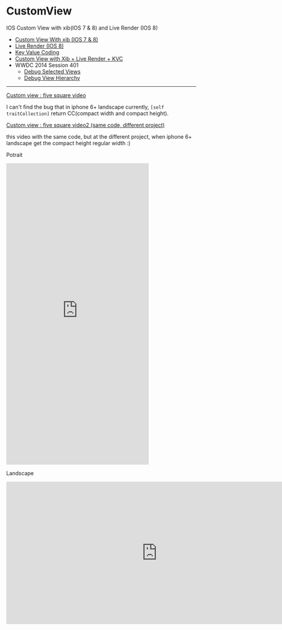 CustomView
==========

IOS Custom View with xib(IOS 7 &amp; 8) and Live Render (IOS 8)

 * [Custom View With xib (IOS 7 &amp; 8)](CustomView.md)
 * [Live Render (IOS 8)](LiveRender.md)
 * [Key Value Coding](KVC.md)
 * [Custom View with Xib + Live Render + KVC](CustomView_LiveRender_KVC.md)
 * WWDC 2014 Session 401
    * [Debug Selected Views](WWDC_2014_Session_401.md/#debugSelectedViews)
    * [Debug View Hierarchy](WWDC_2014_Session_401.md/#debugViewHierarchy)

---


[Custom view : five square video](https://www.youtube.com/watch?v=eGLmXXHi3as)

I can't find the bug that in iphone 6+ landscape currently, `[self traitCollection]` return  CC(compact width and compact height).

[Custom view : five square video2 (same code, different project)](http://youtu.be/4pfZzuq-TOU)

this video with the same code, but at the different project, when iphone 6+ landscape get the compact height regular width :)

Potrait
<iframe src="https://appetize.io/embed/tok_e2hf4we9r4q8tpu6x4hxv3xdrr?device=iphone&orientation=portrait&scale=100" width="378px" height="800px" frameborder="0" scrolling="no"></iframe>

Landscape
<iframe src="https://appetize.io/embed/6qg2ekzjq8z291050dym533wmg" width="800px" height="378px" frameborder="0" scrolling="no"></iframe>
